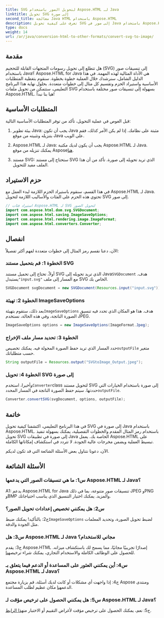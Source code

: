 ```yaml
---
title: SVG لتحويل الصور باستخدام Aspose.HTML لـ Java
linktitle: تحويل SVG إلى صورة
second_title: معالجة Java HTML باستخدام Aspose.HTML
description: تعرف على كيفية تحويل SVG إلى صور في Java باستخدام Aspose.HTML. دليل شامل لمخرجات عالية الجودة.
type: docs
weight: 14
url: /ar/java/conversion-html-to-other-formats/convert-svg-to-image/
---
```

## مقدمة

هل تتطلع إلى تحويل رسومات المتجهات القابلة للتحجيم (SVG) إلى تنسيقات صور باستخدام Java؟ Aspose.HTML for Java هي الأداة المثالية لهذه المهمة. في هذا الدليل الشامل، سنرشدك خلال العملية خطوة بخطوة. سنقوم بتغطية المتطلبات الأساسية واستيراد الحزم وتقسيم كل مثال إلى خطوات متعددة. بحلول نهاية هذا البرنامج التعليمي، ستتمكن من تحويل ملفات SVG بسهولة إلى تنسيقات صور مختلفة باستخدام Aspose.HTML. هيا بنا نبدأ!

## المتطلبات الأساسية

قبل الغوص في عملية التحويل، تأكد من توفر المتطلبات الأساسية التالية:

1. بيئة تطوير Java: يجب أن تكون Java مثبتة على نظامك. إذا لم يكن الأمر كذلك، فقم بتنزيله وتثبيته من موقع Java على الويب.

2.  Aspose.HTML لـ Java: يجب أن يكون لديك مكتبة Aspose.HTML لـ Java. يمكنك تنزيله من موقع Aspose[هنا](https://releases.aspose.com/html/java/).

3. مستند SVG: ستحتاج إلى مستند SVG الذي تريد تحويله إلى صورة. تأكد من أن هذا الملف مفيد للتحويل.

## حزم الاستيراد

في هذا القسم، سنقوم باستيراد الحزم اللازمة لبدء العمل مع Aspose.HTML لـ Java. تحتوي هذه الحزم على الفئات والأساليب اللازمة لتحويل SVG إلى صور.

```java
// استيراد فئات Aspose.HTML لـ SVG لتحويل الصور
import com.aspose.html.dom.svg.SVGDocument;
import com.aspose.html.saving.ImageSaveOptions;
import com.aspose.html.rendering.image.ImageFormat;
import com.aspose.html.converters.Converter;
```

## انفصال 

الآن، دعنا نقسم رمز المثال إلى خطوات متعددة لفهم أكثر تفصيلاً:

### الخطوة 1: قم بتحميل مستند SVG

 أولاً، تحتاج إلى تحميل مستند SVG الذي تريد تحويله إلى Java`SVGDocument` هدف. يستبدل`"input.svg"` مع المسار إلى ملف SVG الخاص بك.

```java
SVGDocument svgDocument = new SVGDocument(Resources.input("input.svg"));
```

### الخطوة 2: تهيئة ImageSaveOptions

 بعد ذلك، ستقوم بتهيئة`ImageSaveOptions` هدف. هذا هو المكان الذي تحدد فيه تنسيق الصورة الناتجة، وفي هذه الحالة، نستخدم JPEG.

```java
ImageSaveOptions options = new ImageSaveOptions(ImageFormat.Jpeg);
```

### الخطوة 3: تحديد مسار ملف الإخراج

 حدد المسار الذي تريد حفظ الصورة المحولة فيه. يمكنك تخصيص`outputFile` متغير حسب متطلباتك.

```java
String outputFile = Resources.output("SVGtoImage_Output.jpeg");
```

### الخطوة 4: تحويل SVG إلى صورة

 وأخيرا، استخدم`Converter`class لتحويل مستند SVG إلى صورة باستخدام الخيارات التي حددتها. سيتم حفظ الصورة الناتجة في المسار المحدد`outputFile`.

```java
Converter.convertSVG(svgDocument, options, outputFile);
```

## خاتمة

في هذا البرنامج التعليمي، اكتشفنا كيفية تحويل SVG إلى صورة في Java باستخدام Aspose.HTML. باستخدام رمز المثال المقدم والخطوات التفصيلية، يمكنك بسهولة تنفيذ تحويل SVG إلى صورة في تطبيقات Java الخاصة بك. يعمل Aspose.HTML على تبسيط العملية ويضمن مخرجات عالية الجودة. لا تتردد في استكشاف إمكاناتها الكاملة.

الآن، دعونا نتناول بعض الأسئلة الشائعة التي قد تكون لديكم.

## الأسئلة الشائعة

### س1: ما هي تنسيقات الصور التي يدعمها Aspose.HTML لـ Java؟

A1: يدعم Aspose.HTML for Java تنسيقات صور متنوعة، بما في ذلك JPEG وPNG وBMP والمزيد. يمكنك اختيار التنسيق الذي يناسب احتياجاتك.

### س2: هل يمكنني تخصيص إعدادات تحويل الصور؟

 ج2: بالتأكيد! يمكنك ضبط`ImageSaveOptions` لضبط تحويل الصورة، وتحديد المعلمات مثل الجودة والدقة.

### س3: هل Aspose.HTML لـ Java مجاني للاستخدام؟

ج3: يقدم Aspose.HTML إصدارًا تجريبيًا مجانيًا، مما يسمح لك باستكشاف ميزاته. للحصول على الوظائف الكاملة والاستخدام التجاري، يمكنك شراء ترخيص[هنا](https://purchase.aspose.com/buy).

### س4: أين يمكنني العثور على المساعدة أو الدعم فيما يتعلق بـ Aspose.HTML لـ Java؟

 ج4: إذا واجهت أي مشكلات أو كانت لديك أسئلة، قم بزيارة مجتمع Aspose ومنتدى الدعم[هنا](https://forum.aspose.com/) مكان عظيم لطلب المساعدة.

### س5: هل يمكنني الحصول على ترخيص مؤقت لـ Aspose.HTML لـ Java؟

 ج5: نعم، يمكنك الحصول على ترخيص مؤقت لأغراض التقييم أو الاختبار من[هذا الرابط](https://purchase.aspose.com/temporary-license/).